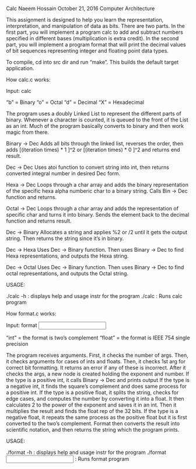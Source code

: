 Calc
Naeem Hossain
October 21, 2016
Computer Architecture


This assignment is designed to help you learn the representation, interpretation, and manipulation of data as bits. There are two parts. In the first part, you will implement a program calc to add and subtract numbers specified in different bases (multiplication is extra credit). In the second part, you will implement a program format that will print the decimal values of bit sequences representing integer and floating point data types. 


To compile, cd into src dir and run “make”. This builds the default target application. 




How calc.c works:


Input:
calc <op> <number1> <number2> <output base>


“b” = Binary
“o” = Octal
“d” = Decimal
“X” = Hexadecimal
	
The program uses a doubly Linked List to represent the different parts of binary.  Whenever a character is counted, it is queued to the front of the List as an int. Much of the program basically converts to binary and then work magic from there.


Binary -> Dec
Adds all bits through the linked list, reverses the order, then adds 
[(iteration times) * 1 ]^2  or [(iteration times) * 0 ]^2  and returns end result.


Dec -> Dec
Uses atoi function to convert string into int, then returns converted integral number in desired Dec form.


Hexa -> Dec
Loops through a char array and adds the binary representation of the specific hexa  alpha numberic char to a binary string. Calls Bin -> Dec function and returns. 


Octal -> Dec
Loops through a char array and adds the representation of specific char and turns it into binary. Sends the element back to the decimal function and returns result.


Dec -> Binary
	Allocates a string and applies %2 or /2 until it gets the output string. Then returns the string since it’s in binary.


Dec -> Hexa
	Uses Dec -> Binary function. Then uses Binary -> Dec to find Hexa representations, and outputs the Hexa string.


Dec -> Octal
	Uses Dec -> Binary function. Then uses Binary -> Dec to find octal representations, and outputs the Octal string. 


USAGE: 


./calc -h : displays help and usage instr for the program
./calc <op> <number1> <number2> <output base> : Runs calc program




How format.c works:


Input: format <input bit sequence> <type> 


“int” = the format is two’s complement
“float” = the format is IEEE 754 single precision


The program receives arguments. First, it checks the number of args. Then, it checks arguments for cases of ints and floats. Then, it checks 1st arg for correct bit formatting. It returns an error if any of these is incorrect. After it checks the args, a new node is created holding the exponent and number. 
If the type is a positive int, it calls Binary -> Dec and prints output
If the type is a negative int, it finds the square’s complement and does same process for a positive int.
If the type is a positive float, it splits the string, checks for edge cases, and computes the number by converting it into a float. It then calculates 2 to the power of the exponent and saves it in an int. Then it multiplies the result and finds the float rep of the 32 bits. 
If the type is a negative float, it repeats the same process as the positive float but it is first converted to the two’s complement. 
Format then converts the result into scientific notation, and then returns the string which the program prints. 


USAGE: 


./format -h : displays help and usage instr for the program
./format <input bit sequence> <type> : Runs format program
